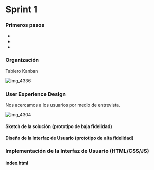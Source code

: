 # Sprint 1
### Primeros pasos
*
*
*
### Organización
Tablero Kanban

![img_4336](https://user-images.githubusercontent.com/39319360/41464895-8d1bf6d6-7061-11e8-9c39-752d1027b8ae.JPG)

### User Experience Design

Nos acercamos a los usuarios por medio de entrevista.

![img_4304](https://user-images.githubusercontent.com/39319360/41464688-c9ac4066-7060-11e8-9785-4e77c82e2714.JPG)

#### Sketch de la solución (prototipo de baja fidelidad)

#### Diseño de la Interfaz de Usuario (prototipo de alta fidelidad)

### Implementación de la Interfaz de Usuario (HTML/CSS/JS)
#### index.html
